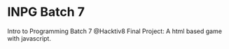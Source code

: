 # INPG Batch 7
Intro to Programming Batch 7 @Hacktiv8
Final Project: A html based game with javascript.
